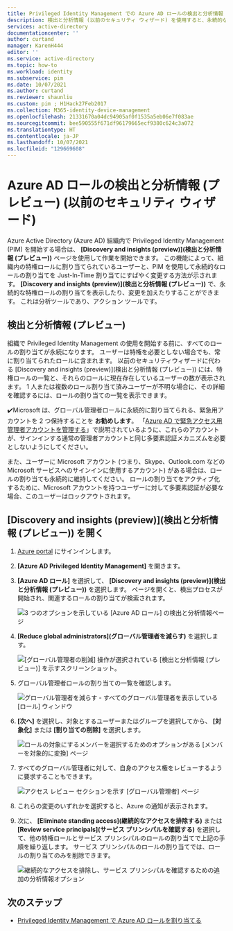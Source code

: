 ```yaml
---
title: Privileged Identity Management での Azure AD ロールの検出と分析情報 (プレビュー) (以前のセキュリティ ウィザード) - Azure Active Directory
description: 検出と分析情報 (以前のセキュリティ ウィザード) を使用すると、永続的な Azure AD ロールの割り当てを Privileged Identity Management を使用した Just-In-Time 割り当てに変換できます。
services: active-directory
documentationcenter: ''
author: curtand
manager: KarenH444
editor: ''
ms.service: active-directory
ms.topic: how-to
ms.workload: identity
ms.subservice: pim
ms.date: 10/07/2021
ms.author: curtand
ms.reviewer: shaunliu
ms.custom: pim ; H1Hack27Feb2017
ms.collection: M365-identity-device-management
ms.openlocfilehash: 21331670a04dc94905af0f1535a5eb06e7f083ae
ms.sourcegitcommit: bee590555f671df96179665ecf9380c624c3a072
ms.translationtype: HT
ms.contentlocale: ja-JP
ms.lasthandoff: 10/07/2021
ms.locfileid: "129669608"
---
```

# <a name="discovery-and-insights-preview-for-azure-ad-roles-formerly-security-wizard"></a>Azure AD ロールの検出と分析情報 (プレビュー) (以前のセキュリティ ウィザード)

Azure Active Directory (Azure AD) 組織内で Privileged Identity Management (PIM) を開始する場合は、 **[Discovery and insights (preview)]\(検出と分析情報 (プレビュー)\)** ページを使用して作業を開始できます。 この機能によって、組織内の特権ロールに割り当てられているユーザーと、PIM を使用して永続的なロールの割り当てを Just-In-Time 割り当てにすばやく変更する方法が示されます。 **[Discovery and insights (preview)]\(検出と分析情報 (プレビュー)\)** で、永続的な特権ロールの割り当てを表示したり、変更を加えたりすることができます。 これは分析ツールであり、アクション ツールです。

## <a name="discovery-and-insights-preview"></a>検出と分析情報 (プレビュー)

組織で Privileged Identity Management の使用を開始する前に、すべてのロールの割り当てが永続になります。 ユーザーは特権を必要としない場合でも、常に割り当てられたロールに含まれます。 以前のセキュリティウィザードに代わる [Discovery and insights (preview)]\(検出と分析情報 (プレビュー)\) には、特権ロールの一覧と、それらのロールに現在存在しているユーザーの数が表示されます。 1 人または複数のロール割り当て済みユーザーが不明な場合に、その詳細を確認するには、ロールの割り当ての一覧を表示できます。

:heavy_check_mark:Microsoft は、グローバル管理者ロールに永続的に割り当てられる、緊急用アカウントを 2 つ保持することを **お勧めします**。 「[Azure AD で緊急アクセス用管理者アカウントを管理する](../roles/security-emergency-access.md)」で説明されているように、これらのアカウントが、サインインする通常の管理者アカウントと同じ多要素認証メカニズムを必要としないようにしてください。

また、ユーザーに Microsoft アカウント (つまり、Skype、Outlook.com などの Microsoft サービスへのサインインに使用するアカウント) がある場合は、ロールの割り当ても永続的に維持してください。 ロールの割り当てをアクティブ化するために、Microsoft アカウントを持つユーザーに対して多要素認証が必要な場合、このユーザーはロックアウトされます。

## <a name="open-discovery-and-insights-preview"></a>[Discovery and insights (preview)]\(検出と分析情報 (プレビュー)\) を開く

1. [Azure portal](https://portal.azure.com/) にサインインします。

1. **[Azure AD Privileged Identity Management]** を開きます。

1. **[Azure AD ロール]** を選択して、 **[Discovery and insights (preview)]\(検出と分析情報 (プレビュー)\)** を選択します。 ページを開くと、検出プロセスが開始され、関連するロールの割り当てが検索されます。

    ![3 つのオプションを示している [Azure AD ロール] の検出と分析情報ページ](./media/pim-security-wizard/new-preview-link.png)

1. **[Reduce global administrators]\(グローバル管理者を減らす\)** を選択します。

    ![[グローバル管理者の削減] 操作が選択されている [検出と分析情報 (プレビュー)] を示すスクリーンショット。](./media/pim-security-wizard/new-preview-page.png)

1. グローバル管理者ロールの割り当ての一覧を確認します。

    ![グローバル管理者を減らす - すべてのグローバル管理者を表示している [ロール] ウィンドウ](./media/pim-security-wizard/new-global-administrator-list.png)

1. **[次へ]** を選択し、対象とするユーザーまたはグループを選択してから、 **[対象化]** または **[割り当ての削除]** を選択します。

    ![ロールの対象にするメンバーを選択するためのオプションがある [メンバーを対象的に変換] ページ](./media/pim-security-wizard/new-global-administrator-buttons.png)

1. すべてのグローバル管理者に対して、自身のアクセス権をレビューするように要求することもできます。

    ![アクセス レビュー セクションを示す [グローバル管理者] ページ](./media/pim-security-wizard/new-global-administrator-access-review.png)

1. これらの変更のいずれかを選択すると、Azure の通知が表示されます。

1. 次に、 **[Eliminate standing access]\(継続的なアクセスを排除する\)** または **[Review service principals]\(サービス プリンシパルを確認する\)** を選択して、他の特権ロールとサービス プリンシパルのロールの割り当てで上記の手順を繰り返します。 サービス プリンシパルのロールの割り当てでは、ロールの割り当てのみを削除できます。

    ![継続的なアクセスを排除し、サービス プリンシパルを確認するための追加の分析情報オプション ](./media/pim-security-wizard/new-preview-page-service-principals.png)

## <a name="next-steps"></a>次のステップ

- [Privileged Identity Management で Azure AD ロールを割り当てる](pim-how-to-add-role-to-user.md)

